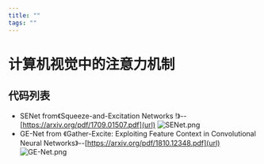 ```yaml
---
title: ""
tags: ""
---
```


# 计算机视觉中的注意力机制

## 代码列表
* SENet from《Squeeze-and-Excitation Networks
!》--[https://arxiv.org/pdf/1709.01507.pdf](url)
![SENet.png](https://boostnote.io/api/teams/bWHAQVlyD/files/37bb2075e7aa0c498fa52bb5e550af824b4ae5dfb0e7872a9e233bee14531af7-SENet.png)
* GE-Net from 《Gather-Excite: Exploiting Feature Context in Convolutional Neural Networks》--[https://arxiv.org/pdf/1810.12348.pdf](url)
![GE-Net.png](https://boostnote.io/api/teams/bWHAQVlyD/files/4e2621271016111a94b98c91f191130497737d98feba5a11dfdb8a52ef698f40-GE-Net.png)
